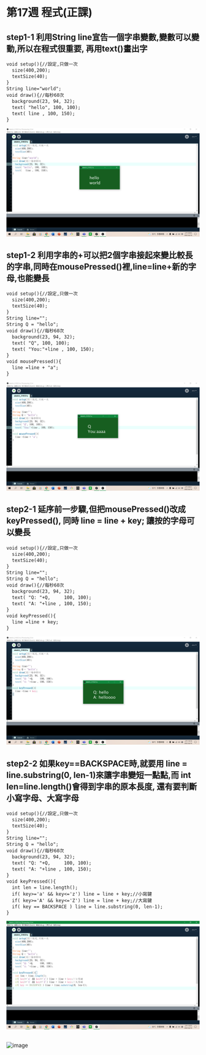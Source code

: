 # 第17週 程式(正課)
## step1-1 利用String line宣告一個字串變數,變數可以變動,所以在程式很重要, 再用text()畫出字
```
void setup(){//設定,只做一次
  size(400,200);
  textSize(40);
}
String line="world";
void draw(){//每秒60次
  background(23, 94, 32);
  text( "hello", 100, 100);
  text( line , 100, 150);
}
```
![image](https://raw.githubusercontent.com/xytungg/2020cce/gh-pages/week17/week17-1.1.png)
## step1-2 利用字串的+可以把2個字串接起來變比較長的字串,同時在mousePressed()裡,line=line+新的字母,也能變長
```
void setup(){//設定,只做一次
  size(400,200);
  textSize(40);
}
String line="";
String Q = "hello";
void draw(){//每秒60次
  background(23, 94, 32);
  text( "Q", 100, 100);
  text( "You:"+line , 100, 150);
}
void mousePressed(){
  line =line + "a"; 
}
```
![image](https://raw.githubusercontent.com/xytungg/2020cce/gh-pages/week17/week17-1.2.png)
## step2-1 延序前一步驟,但把mousePressed()改成keyPressed(), 同時 line = line + key; 讓按的字母可以變長
```
void setup(){//設定,只做一次
  size(400,200);
  textSize(40);
}
String line="";
String Q = "hello";
void draw(){//每秒60次
  background(23, 94, 32);
  text( "Q: "+Q,     100, 100);
  text( "A: "+line , 100, 150);
}
void keyPressed(){
  line =line + key; 
}
```
![image](https://raw.githubusercontent.com/xytungg/2020cce/gh-pages/week17/week17-2.1.png)
## step2-2 如果key==BACKSPACE時,就要用 line = line.substring(0, len-1)來讓字串變短一點點,而 int len=line.length()會得到字串的原本長度, 還有要判斷小寫字母、大寫字母
```
void setup(){//設定,只做一次
  size(400,200);
  textSize(40);
}
String line="";
String Q = "hello";
void draw(){//每秒60次
  background(23, 94, 32);
  text( "Q: "+Q,     100, 100);
  text( "A: "+line , 100, 150);
}
void keyPressed(){
  int len = line.length();
  if( key>='a' && key<='z') line = line + key;//小寫鍵
  if( key>='A' && key<='Z') line = line + key;//大寫鍵
  if( key == BACKSPACE ) line = line.substring(0, len-1);
}
```
![image](https://raw.githubusercontent.com/xytungg/2020cce/gh-pages/week17/week17-2.2.png)
## 
![image]()
